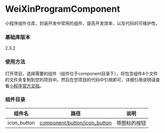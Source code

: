 # WeiXinProgramComponent

小程序组件仓库，封装开发中常用的组件，提高开发效率，以及代码的可维护性。

### 基础库版本

2.3.2

### 使用方法

打开项目，选择需要的组件（组件位于component目录下），将包含组件4个文件的文件夹复制到您的项目中。然后在您项目的代码中引用即可，详细引用说明请查看[小程序官方文档](https://developers.weixin.qq.com/miniprogram/dev/framework/custom-component/)。

### 组件目录

| 组件名 | 路径 | 说明 |
| ------ | ------ | ------ |
| icon_button | [component/button/icon_button](component/button/icon_button) | 带图标的按钮 |
